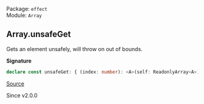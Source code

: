 Package: `effect`<br />
Module: `Array`<br />

## Array.unsafeGet

Gets an element unsafely, will throw on out of bounds.

**Signature**

```ts
declare const unsafeGet: { (index: number): <A>(self: ReadonlyArray<A>) => A; <A>(self: ReadonlyArray<A>, index: number): A; }
```

[Source](https://github.com/Effect-TS/effect/tree/main/packages/effect/src/Array.ts#L624)

Since v2.0.0
